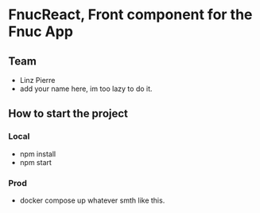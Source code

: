 # FnucReact, Front component for the Fnuc App

## Team
- Linz Pierre
- add your name here, im too lazy to do it.


## How to start the project

### Local
- npm install
- npm start

### Prod
- docker compose up whatever smth like this.
